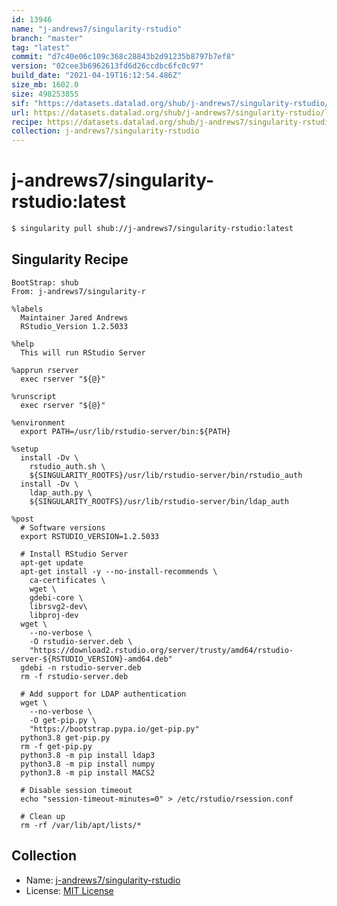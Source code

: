 ```yaml
---
id: 13946
name: "j-andrews7/singularity-rstudio"
branch: "master"
tag: "latest"
commit: "d7c40e06c109c368c28843b2d91235b8797b7ef8"
version: "02cee3b6962613fd6d26ccdbc6fc0c97"
build_date: "2021-04-19T16:12:54.486Z"
size_mb: 1602.0
size: 498253855
sif: "https://datasets.datalad.org/shub/j-andrews7/singularity-rstudio/latest/2021-04-19-d7c40e06-02cee3b6/02cee3b6962613fd6d26ccdbc6fc0c97.sif"
url: https://datasets.datalad.org/shub/j-andrews7/singularity-rstudio/latest/2021-04-19-d7c40e06-02cee3b6/
recipe: https://datasets.datalad.org/shub/j-andrews7/singularity-rstudio/latest/2021-04-19-d7c40e06-02cee3b6/Singularity
collection: j-andrews7/singularity-rstudio
---
```


# j-andrews7/singularity-rstudio:latest

```bash
$ singularity pull shub://j-andrews7/singularity-rstudio:latest
```

## Singularity Recipe

```singularity
BootStrap: shub
From: j-andrews7/singularity-r

%labels
  Maintainer Jared Andrews
  RStudio_Version 1.2.5033

%help
  This will run RStudio Server

%apprun rserver
  exec rserver "${@}"

%runscript
  exec rserver "${@}"

%environment
  export PATH=/usr/lib/rstudio-server/bin:${PATH}

%setup
  install -Dv \
    rstudio_auth.sh \
    ${SINGULARITY_ROOTFS}/usr/lib/rstudio-server/bin/rstudio_auth
  install -Dv \
    ldap_auth.py \
    ${SINGULARITY_ROOTFS}/usr/lib/rstudio-server/bin/ldap_auth

%post
  # Software versions
  export RSTUDIO_VERSION=1.2.5033

  # Install RStudio Server
  apt-get update
  apt-get install -y --no-install-recommends \
    ca-certificates \
    wget \
    gdebi-core \
    librsvg2-dev\
    libproj-dev
  wget \
    --no-verbose \
    -O rstudio-server.deb \
    "https://download2.rstudio.org/server/trusty/amd64/rstudio-server-${RSTUDIO_VERSION}-amd64.deb"
  gdebi -n rstudio-server.deb
  rm -f rstudio-server.deb

  # Add support for LDAP authentication
  wget \
    --no-verbose \
    -O get-pip.py \
    "https://bootstrap.pypa.io/get-pip.py"
  python3.8 get-pip.py
  rm -f get-pip.py
  python3.8 -m pip install ldap3
  python3.8 -m pip install numpy 
  python3.8 -m pip install MACS2

  # Disable session timeout
  echo "session-timeout-minutes=0" > /etc/rstudio/rsession.conf

  # Clean up
  rm -rf /var/lib/apt/lists/*
```

## Collection

 - Name: [j-andrews7/singularity-rstudio](https://github.com/j-andrews7/singularity-rstudio)
 - License: [MIT License](https://api.github.com/licenses/mit)

